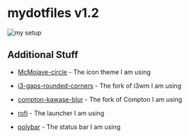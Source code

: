 # mydotfiles v1.2

![my setup](https://github.com/turing753/mydotfiles/blob/master/preview1234.png)

## Additional Stuff
* [McMojave-circle] - The icon theme I am using
* [i3-gaps-rounded-corners] - The fork of i3wm I am using
* [compton-kawase-blur] - The fork of Compton I am using
* [rofi] - The launcher I am using
* [polybar] - The status bar I am using

   [McMojave-circle]: <https://www.gnome-look.org/p/1305429/>
   [i3-gaps-rounded-corners]: <https://github.com/resloved/i3>
   [compton-kawase-blur]: <https://github.com/GabrielTenma/compton-kawase-blur>
   [rofi]: <https://github.com/davatorium/rofi>
   [polybar]: <https://polybar.github.io/>
   

